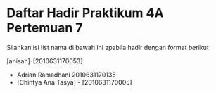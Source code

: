 # Daftar Hadir Praktikum 4A Pertemuan 7
Silahkan isi list nama di bawah ini apabila hadir dengan format berikut

[anisah]-[2010631170053]
- Adrian Ramadhani 2010631170135
- [Chintya Ana Tasya] - [2010631170005]
